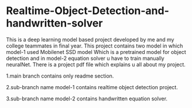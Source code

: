 # Realtime-Object-Detection-and-handwritten-solver
This is a deep learning model based project developed by me and my college teammates in final year.
This project contains two model in which model-1 used Mobilenet SSD model Which is a pretrained model for object detection and in model-2 equation solver u have to train manually neuralNet.
There is a project pdf file which explains u all about my project.

1.main branch contains only readme section.

2.sub-branch name model-1 contains realtime object detection project.

3.sub-branch name model-2 contains handwritten equation solver.
